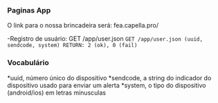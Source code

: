 ### Paginas App

O link para o nossa brincadeira será: fea.capella.pro/

-Registro de usuário: GET /app/user.json
``
GET /app/user.json
(uuid, sendcode, system)
RETURN: 2 (ok), 0 (fail)
``

### Vocabulário
*uuid, número único do dispositivo
*sendcode, a string do indicador do dispositivo usado para enviar um alerta
*system, o tipo do dispositivo (android/ios) em letras minusculas
